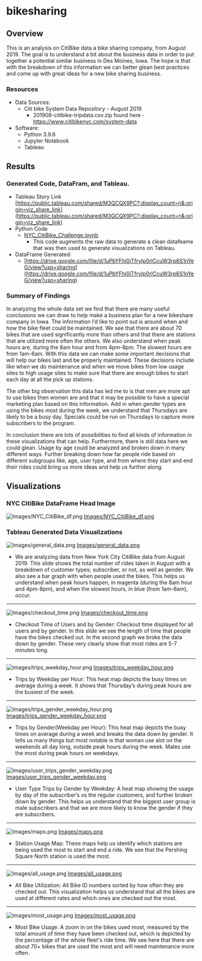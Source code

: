 # bikesharing

## Overview 
This is an analysis on CitiBike data a bike sharing company, from August 2019. The goal is to understand a bit about the business data in order to put together a potential similar business in Des Moines, Iowa. The hope is that with the breakdown of this information we can better glean best practices and come up with great ideas for a new bike sharing business.

### Resources
- Data Sources: 
    - Citi bike System Data Repository – August 2019 
       - 201908-citibike-tripdata.csv.zip found here - https://www.citibikenyc.com/system-data
- Software:
    - Python 3.9.6 
    - Jupyter Notebook
    - Tableau 


## Results

### Generated Code, DataFram, and Tableau. 
- Tableau Story Link [https://public.tableau.com/shared/M3QCQX9PC?:display_count=n&:origin=viz_share_link](https://public.tableau.com/shared/M3QCQX9PC?:display_count=n&:origin=viz_share_link)
- Python Code 
    - [NYC_CitiBike_Challenge.ipynb](NYC_CitiBike_Challenge.ipynb)
        - This code augments the raw data to generate a clean datafeame that was then used to generate visualizations on Tableau.
- DataFrame Generated:
    - [https://drive.google.com/file/d/1uPbYFhi0iTfryIp0rlCcuW3rp6S1nYeG/view?usp=sharing](https://drive.google.com/file/d/1uPbYFhi0iTfryIp0rlCcuW3rp6S1nYeG/view?usp=sharing) 

### Summary of Findings 

In analyzing the whole data set we find that there are many useful conclusions we can draw to help make a business plan for a new bikeshare company in Iowa. The information I’d like to point out is around when and how the bike fleet could be maintained. We see that there are about 70 bikes that are used significantly more than others and that there are stations that are utilized more often the others. We also understand when peak hours are, during the 8am hour and from 4pm-8pm. The slowest hours are from 1am-6am. With this data we can make some important decisions that will help our bikes last and be properly maintained.  These decisions include like when we do maintenance and when we move bikes from low usage sites to high usage sites to make sure that there are enough bikes to start each day at all the pick up stations. 

The other big observation this data has led me to is that men are more apt to use bikes then women are and that it may be possible to have a special marketing plan based on this information. Add in when gender types are using the bikes most during the week, we understand that Thursdays are likely to be a busy day. Specials could be run on Thursdays to capture more subscribers to the program. 

In conclusion there are lots of possibilities to find all kinds of information in these visualizations that can help. Furthermore, there is still data here we could glean. Usage by age could be analyzed and broken down in many different ways. Further breaking down how far people ride based on different subgroups like, age, user type, and from where they start and end their rides could bring us more ideas and help us further along. 


## Visualizations 

### NYC CitiBike DataFrame Head Image 

![Images/NYC_CitiBike_df.png](Images/NYC_CitiBike_df.png)
[Images/NYC_CitiBike_df.png](Images/NYC_CitiBike_df.png)

### Tableau Generated Data Visualizations 

![Images/general_data.png](Images/general_data.png)
[Images/general_data.png](Images/general_data.png)
- We are analyzing data from New York City CitiBike data from August 2019. This slide shows the total number of rides taken in August with a breakdown of customer types; subscriber, or not, as well as gender. We also see a bar graph with when people used the bikes. This helps us understand when peak hours happen, in magenta (during the 8am hour and 4pm-8pm), and when the slowest hours, in blue (from 1am-6am), occur.
------------------------------


![Images/checkout_time.png](Images/checkout_time.png)
[Images/checkout_time.png](Images/checkout_time.png)
- Checkout Time of Users and by Gender: Checkout time displayed for all users and by gender. In this slide we see the length of time that people have the bikes checked out. In the second graph we broke the data down by gender. These very clearly show that most rides are 5-7 minutes long.
-------------------------------            


![Images/trips_weekday_hour.png](Images/trips_weekday_hour.png)
[Images/trips_weekday_hour.png](Images/trips_weekday_hour.png)
- Trips by Weekday per Hour: This heat map depicts the busy times on average during a week. It shows that Thursday’s during peak hours are the busiest of the week. 
------------------------------


![Images/trips_gender_weekday_hour.png](Images/trips_gender_weekday_hour.png)
[Images/trips_gender_weekday_hour.png](Images/trips_gender_weekday_hour.png)
- Trips by Gender(Weekday per Hour): This heat map depicts the busy times on average during a week and breaks the data down by gender. It tells us many things but most notable is that woman use alot on the weekends all day long, outside peak hours during the week. Males use the most during peak hours on weekdays.  
------------------------------


![Images/user_trips_gender_weekday.png](Images/user_trips_gender_weekday.png)
[Images/user_trips_gender_weekday.png](Images/user_trips_gender_weekday.png)
- User Type Trips by Gender by Weekday: A heat map showing the usage by day of the subscriber’s vs the regular customers, and further broken down by gender. This helps us understand that the biggest user group is male subscribers and that we are more likely to know the gender if they are subscribers. 
------------------------------


![Images/maps.png](Images/maps.png)
[Images/maps.png](Images/maps.png)
- Station Usage Map: These maps help us identify which stations are being used the most to start and end a ride. We see that the Pershing Square North station is used the most. 
 ------------------------------


![Images/all_usage.png](Images/all_usage.png)
[Images/all_usage.png](Images/all_usage.png)
- All Bike Utilization: All Bike ID numbers sorted by how often they are checked out. This visualization helps us understand that all the bikes are used at different rates and which ones are checked out the most.  
 ------------------------------


![Images/most_usage.png](Images/most_usage.png)
[Images/most_usage.png](Images/most_usage.png)
- Most Bike Usage: A zoom in on the bikes used most, measured by the total amount of time they have been checked out, which is depicted by the percentage of the whole fleet's ride time. We see here that there are about 70+ bikes that are used the most and will need maintenance more often. 






